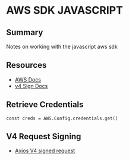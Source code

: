 # AWS SDK JAVASCRIPT

## Summary

Notes on working with the javascript aws sdk

## Resources

- [AWS Docs](https://docs.aws.amazon.com/AWSJavaScriptSDK/latest/)
- [v4 Sign Docs](https://docs.aws.amazon.com/general/latest/gr/signature-v4-examples.html#signature-v4-examples-javascript)

## Retrieve Credentials

```javscript
const creds = AWS.Config.credentials.get()
```

## V4 Request Signing

- [Axios V4 signed request](https://medium.com/@joshua.a.kahn/calling-amazon-api-gateway-authenticated-methods-with-axios-and-aws4-6eeda1aa8696)
